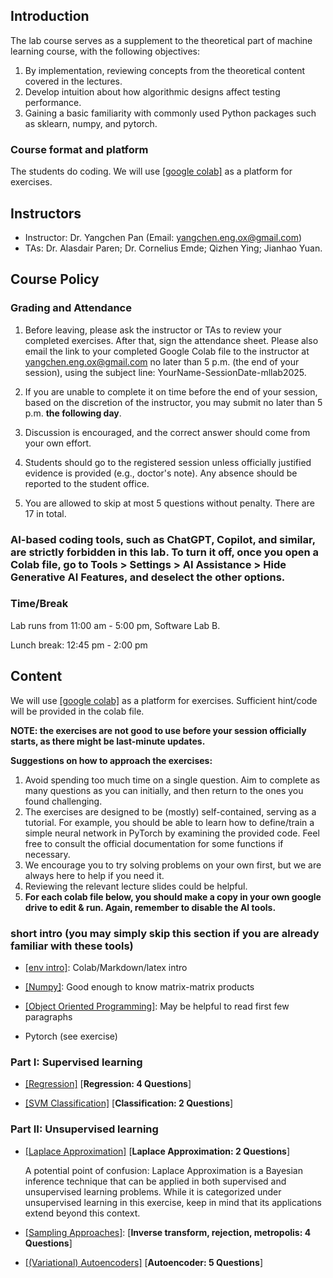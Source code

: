 

## Introduction

The lab course serves as a supplement to the theoretical part of machine learning course, with the following objectives:

1. By implementation, reviewing concepts from the theoretical content covered in the lectures.
2. Develop intuition about how algorithmic designs affect testing performance.
3. Gaining a basic familiarity with commonly used Python packages such as sklearn, numpy, and pytorch.

### Course format and platform

The students do coding. We will use [[google colab]](https://colab.research.google.com/) as a platform for exercises.  
                
## Instructors

- Instructor: Dr. Yangchen Pan (Email: yangchen.eng.ox@gmail.com)
- TAs: Dr. Alasdair Paren; Dr. Cornelius Emde; Qizhen Ying; Jianhao Yuan. 

## Course Policy

### Grading and Attendance

1. Before leaving, please ask the instructor or TAs to review your completed exercises. After that, sign the attendance sheet. Please also email the link to your completed Google Colab file to the instructor at yangchen.eng.ox@gmail.com no later than 5 p.m. (the end of your session), using the subject line: YourName-SessionDate-mllab2025.

2. If you are unable to complete it on time before the end of your session, based on the discretion of the instructor, you may submit no later than 5 p.m. **the following day**.

3. Discussion is encouraged, and the correct answer should come from your own effort.

4. Students should go to the registered session unless officially justified evidence is provided (e.g., doctor's note). Any absence should be reported to the student office.

5. You are allowed to skip at most 5 questions without penalty. There are 17 in total.  

### AI-based coding tools, such as ChatGPT, Copilot, and similar, are strictly forbidden in this lab. To turn it off, once you open a Colab file, go to Tools > Settings > AI Assistance > Hide Generative AI Features, and deselect the other options.

### Time/Break

Lab runs from 11:00 am - 5:00 pm, Software Lab B.

Lunch break: 12:45 pm - 2:00 pm

## Content

We will use [[google colab]](https://colab.research.google.com/) as a platform for exercises. Sufficient hint/code will be provided in the colab file. 

**NOTE: the exercises are not good to use before your session officially starts, as there might be last-minute updates.**

**Suggestions on how to approach the exercises:** 

1. Avoid spending too much time on a single question. Aim to complete as many questions as you can initially, and then return to the ones you found challenging.
2. The exercises are designed to be (mostly) self-contained, serving as a tutorial. For example, you should be able to learn how to define/train a simple neural network in PyTorch by examining the provided code. Feel free to consult the official documentation for some functions if necessary.
3. We encourage you to try solving problems on your own first, but we are always here to help if you need it. 
4. Reviewing the relevant lecture slides could be helpful.
5. **For each colab file below, you should make a copy in your own google drive to edit & run. Again, remember to disable the AI tools.**

### short intro (you may simply skip this section if you are already familiar with these tools)

- [[env intro]](https://colab.research.google.com/drive/1DHVIdXVouXhQmnusmR-JLGBqT2_TsxCF?usp=sharing): Colab/Markdown/latex intro

- [[Numpy]](https://colab.research.google.com/drive/1N_LQdkRL-PrQqtrUtKOXDDRxKW7Whioh?usp=sharing): Good enough to know matrix-matrix products

- [[Object Oriented Programming]](https://colab.research.google.com/drive/1rWW_xM-Yv9tIyNGRF5QtWpjaCz0KajLu?usp=sharing): May be helpful to read first few paragraphs

- Pytorch (see exercise)

### Part I: Supervised learning

- [[Regression]](https://colab.research.google.com/drive/1ZdImDbejqFlphpuEfo-DDWUYtumuEXZt?usp=sharing) [**Regression: 4 Questions**]

- [[SVM Classification]](https://colab.research.google.com/drive/1KoBV0mC0MZ8gvHeH5OsBaUZF9jtYbVWd?usp=sharing) [**Classification: 2 Questions**]

### Part II: Unsupervised learning 

- [[Laplace Approximation]](https://colab.research.google.com/drive/1vd-B0jSvckiCQBtG_f7O9mQ7kcghM_sA?usp=sharing)  [**Laplace Approximation: 2 Questions**]

  A potential point of confusion: Laplace Approximation is a Bayesian inference technique that can be applied in both supervised and unsupervised learning problems. While it is categorized under unsupervised learning in this exercise, keep in mind that its applications extend beyond this context.

- [[Sampling Approaches]](https://colab.research.google.com/drive/1LhYEb2MFJtu5qs9BtselyCgkVaRYo1Nm?usp=sharing): [**Inverse transform, rejection, metropolis: 4 Questions**]

- [[(Variational) Autoencoders]](https://colab.research.google.com/drive/1trrFLB4HGk8Q4q14SnfJAk63fkAJDRiI?usp=sharing) [**Autoencoder: 5 Questions**]
